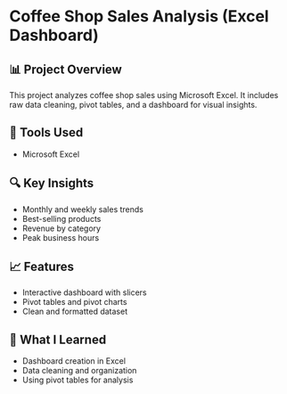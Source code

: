 # Coffee Shop Sales Analysis (Excel Dashboard)

## 📊 Project Overview
This project analyzes coffee shop sales using Microsoft Excel. It includes raw data cleaning, pivot tables, and a dashboard for visual insights.

## 🔧 Tools Used
- Microsoft Excel

## 🔍 Key Insights
- Monthly and weekly sales trends
- Best-selling products
- Revenue by category
- Peak business hours

## 📈 Features
- Interactive dashboard with slicers
- Pivot tables and pivot charts
- Clean and formatted dataset

## 🧠 What I Learned
- Dashboard creation in Excel
- Data cleaning and organization
- Using pivot tables for analysis

